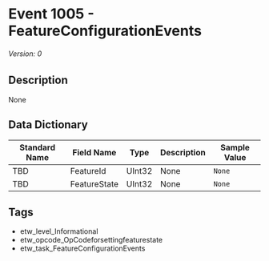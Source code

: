 # Event 1005 - FeatureConfigurationEvents
###### Version: 0

## Description
None

## Data Dictionary
|Standard Name|Field Name|Type|Description|Sample Value|
|---|---|---|---|---|
|TBD|FeatureId|UInt32|None|`None`|
|TBD|FeatureState|UInt32|None|`None`|

## Tags
* etw_level_Informational
* etw_opcode_OpCodeforsettingfeaturestate
* etw_task_FeatureConfigurationEvents